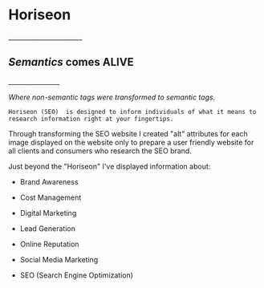 
<h1>Horiseon</h1>
_______________________
<h2><i>Semantics</i> comes <b>ALIVE</b></h2>
________________

<i>Where non-semantic tags were transformed to semantic tags.</i>

    Horiseon (SEO)  is designed to inform individuals of what it means to research information right at your fingertips.

Through transforming the SEO website I created "alt" attributes for each image displayed on the website only to prepare a user friendly website for all clients and consumers who research the SEO brand.  

Just beyond the "Horiseon" I've displayed information about:
 - Brand Awareness

 - Cost Management

 - Digital Marketing

 - Lead Generation

 - Online Reputation

 - Social Media Marketing

 - SEO (Search Engine Optimization)

 